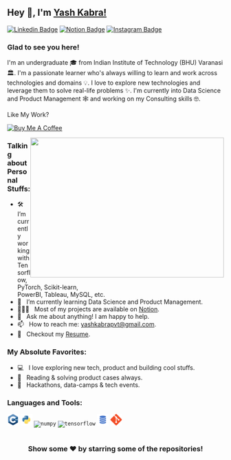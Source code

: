 ## Hey 👋, I'm [Yash Kabra!](https://github.com/kappa1312)

[![Linkedin Badge](https://img.shields.io/badge/-LinkedIn-0e76a8?style=flat-square&logo=Linkedin&logoColor=white)](https://www.linkedin.com/in/yashkabra1312/)
[![Notion Badge](https://img.shields.io/badge/Notion-000000?style=flat-square&logo=notion&logoColor=white)](https://bit.ly/notion-portfolio-yashkabra)
[![Instagram Badge](https://img.shields.io/badge/-Instagram-e4405f?style=flat-square&logo=Instagram&logoColor=white)](https://instagram.com/yashkabra1312/)

### Glad to see you here! &nbsp;

I'm an undergraduate 🎓 from Indian Institute of Technology (BHU) Varanasi 🏛. I'm a passionate learner who's always willing to learn and work across technologies and domains 💡. I love to explore new technologies and leverage them to solve real-life problems ✨. I'm currently into Data Science and Product Management 🕸️ and working on my Consulting skills 🤓.

Like My Work?

<a href="https://www.buymeacoffee.com/yashkabra" target="_blank"><img src="https://cdn.buymeacoffee.com/buttons/v2/default-yellow.png" alt="Buy Me A Coffee" height="60px" width="217px" ></a>

<img align="right" height="325" width="450" alt="" src="https://user-images.githubusercontent.com/74038190/225813708-98b745f2-7d22-48cf-9150-083f1b00d6c9.gif" />

### Talking about Personal Stuffs:

- 🛠 &nbsp; I’m currently working with Tensorflow, PyTorch, Scikit-learn, <br /> PowerBI, Tableau, MySQL, etc.
- 🚀 &nbsp; I’m currently learning Data Science and Product Management.
- 👨🏻‍💻 &nbsp; Most of my projects are available on [Notion](https://bit.ly/notion-portfolio-yashkabra).
- 💬 &nbsp; Ask me about anything! I am happy to help.
- 📫 &nbsp; How to reach me: yashkabrapvt@gmail.com.
- 📝 &nbsp; Checkout my [Resume](https://bit.ly/yash_kabra).

### My Absolute Favorites:

- 💻 &nbsp; I love exploring new tech, product and building cool stuffs.
- 📰 &nbsp; Reading & solving product cases always.
- 🍕 &nbsp; Hackathons, data-camps & tech events.

### Languages and Tools:

<code><img height="27" src="https://raw.githubusercontent.com/github/explore/80688e429a7d4ef2fca1e82350fe8e3517d3494d/topics/cpp/cpp.png" alt="cpp"></code>
<code><img height="27" src="https://raw.githubusercontent.com/github/explore/80688e429a7d4ef2fca1e82350fe8e3517d3494d/topics/python/python.png" alt="python"></code>
<code><img height="27" src="https://avatars.githubusercontent.com/u/288276?s=200&v=4" alt="numpy"></code>
<code><img height="27" src="https://uxwing.com/wp-content/themes/uxwing/download/brands-and-social-media/google-tensorflow-icon.png" alt="tensorflow"></code>
<code><img height="27" src="https://raw.githubusercontent.com/github/explore/80688e429a7d4ef2fca1e82350fe8e3517d3494d/topics/sql/sql.png" alt="sql"></code>
<code><img height="27" src="https://raw.githubusercontent.com/devicons/devicon/master/icons/git/git-original.svg" alt="git"></code>

#

<div align="center">

### Show some ❤️ by starring some of the repositories!

</div>

